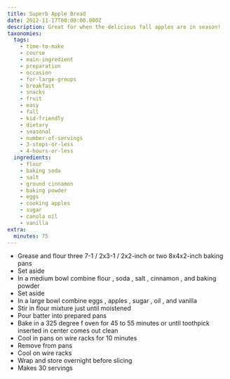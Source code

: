 ```yaml
---
title: Superb Apple Bread
date: 2012-11-17T00:00:00.000Z
description: Great for when the delicious fall apples are in season!
taxonomies:
  tags:
    - time-to-make
    - course
    - main-ingredient
    - preparation
    - occasion
    - for-large-groups
    - breakfast
    - snacks
    - fruit
    - easy
    - fall
    - kid-friendly
    - dietary
    - seasonal
    - number-of-servings
    - 3-steps-or-less
    - 4-hours-or-less
  ingredients:
    - flour
    - baking soda
    - salt
    - ground cinnamon
    - baking powder
    - eggs
    - cooking apples
    - sugar
    - canola oil
    - vanilla
extra:
  minutes: 75
---
```

 - Grease and flour three 7-1 / 2x3-1 / 2x2-inch or two 8x4x2-inch baking pans
 - Set aside
 - In a medium bowl combine flour , soda , salt , cinnamon , and baking powder
 - Set aside
 - In a large bowl combine eggs , apples , sugar , oil , and vanilla
 - Stir in flour mixture just until moistened
 - Pour batter into prepared pans
 - Bake in a 325 degree f oven for 45 to 55 minutes or until toothpick inserted in center comes out clean
 - Cool in pans on wire racks for 10 minutes
 - Remove from pans
 - Cool on wire racks
 - Wrap and store overnight before slicing
 - Makes 30 servings
